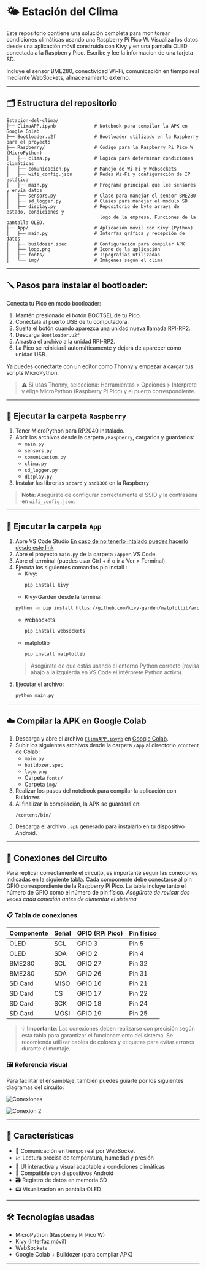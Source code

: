 # 🌤️ Estación del Clima

Este repositorio contiene una solución completa para monitorear condiciones climáticas usando una Raspberry Pi Pico W. Visualiza los datos desde una aplicación móvil construida con Kivy y en una pantalla OLED conectada a la Raspberry Pico. Escribe y lee la informacion de una tarjeta SD.

Incluye el sensor BME280, conectividad Wi-Fi, comunicación en tiempo real mediante WebSockets, almacenamiento externo.

---

## 🗂️ Estructura del repositorio

```
Estacion-del-clima/
├── ClimaAPP.ipynb              # Notebook para compilar la APK en Google Colab
├── Bootloader.u2f              # Bootloader utilizado en la Raspberry para el proyecto
├── Raspberry/                  # Código para la Raspberry Pi Pico W (MicroPython)
│   ├── clima.py                # Lógica para determinar condiciones climáticas
│   ├── comunicacion.py         # Manejo de Wi-Fi y WebSockets
│   ├── wifi_config.json        # Redes Wi-Fi y configuración de IP estática
│   ├── main.py                 # Programa principal que lee sensores y envía datos
│   ├── sensors.py              # Clase para manejar el sensor BME280
│   ├── sd_logger.py            # Clases para manejar el modulo SD
│   ├── display.py              # Repositorio de byte arrays de estado, condiciones y
                                  logo de la empresa. Funciones de la pantalla OLED.
├── App/                        # Aplicación móvil con Kivy (Python)
│   ├── main.py                 # Interfaz gráfica y recepción de datos
│   ├── buildozer.spec          # Configuración para compilar APK
│   ├── logo.png                # Ícono de la aplicación
│   ├── fonts/                  # Tipografías utilizadas
│   └── img/                    # Imágenes según el clima
```
---

## 🪛 Pasos para instalar el bootloader:
Conecta tu Pico en modo bootloader:
1. Mantén presionado el botón BOOTSEL de tu Pico.
2. Conéctala al puerto USB de tu computadora.
3. Suelta el botón cuando aparezca una unidad nueva llamada RPI-RP2.
4. Descarga `Bootloader.u2f`
5. Arrastra el archivo a la unidad RPI-RP2.
6. La Pico se reiniciará automáticamente y dejará de aparecer como unidad USB.

Ya puedes conectarte con un editor como Thonny y empezar a cargar tus scripts MicroPython.

> ⚠️ Si usas Thonny, selecciona: Herramientas > Opciones > Intérprete y elige MicroPython (Raspberry Pi Pico) y el puerto correspondiente.

---

## 📡 Ejecutar la carpeta `Raspberry`

1. Tener MicroPython para RP2040 instalado.
2. Abrir los archivos desde la carpeta `/Raspberry`, cargarlos y guardarlos:
   - `main.py`
   - `sensors.py`
   - `comunicacion.py`
   - `clima.py`
   - `sd_logger.py`
   - `display.py`
3. Instalar las librerias `sdcard` y `ssd1306` en la Raspberry
> **Nota**: Asegúrate de configurar correctamente el SSID y la contraseña en `wifi_config.json`.

---

## 📱 Ejecutar la carpeta `App`

1. Abre VS Code Studio [En caso de no tenerlo intalado puedes hacerlo desde este link](https://code.visualstudio.com/download)
2. Abre el proyecto `main.py` de la carpeta `/App`en VS Code.
3. Abre el terminal (puedes usar Ctrl + ñ o ir a Ver > Terminal).
4. Ejecuta los siguientes comandos pip install :
   - Kivy:
     ```bash
     pip install kivy
     ```
   -  Kivy-Garden desde la terminal:
     ```bash
     python -m pip install https://github.com/kivy-garden/matplotlib/archive/master.zip
     ```
   - websockets
     ```bash
     pip install websockets
     ```
   - matplotlib
     ```bash
     pip install matplotlib
     ```
   > Asegúrate de que estás usando el entorno Python correcto (revisa abajo a la izquierda en VS Code el intérprete Python activo).
4. Ejecutar el archivo:
   ```bash
   python main.py
   ```
   
---

## ☁️ Compilar la APK en Google Colab

1. Descarga y abre el archivo [`ClimaAPP.ipynb`](ClimaAPP.ipynb) en [Google Colab](https://colab.research.google.com/).
2. Subir los siguientes archivos desde la carpeta `/App` al directorio `/content` de Colab:
   - `main.py`
   - `buildozer.spec`
   - `logo.png`
   - Carpeta `fonts/`
   - Carpeta `img/`
3. Realizar los pasos del notebook para compilar la aplicación con Buildozer.
4. Al finalizar la compilación, la APK se guardará en:  
   ```
   /content/bin/
   ```
5. Descarga el archivo `.apk` generado para instalarlo en tu dispositivo Android.

---
## 🔌 Conexiones del Circuito

Para replicar correctamente el circuito, es importante seguir las conexiones indicadas en la siguiente tabla. 
Cada componente debe conectarse al pin GPIO correspondiente de la Raspberry Pi Pico. 
La tabla incluye tanto el número de GPIO como el número de pin físico. 
*Asegúrate de revisar dos veces cada conexión antes de alimentar el sistema.*

### 📋 Tabla de conexiones

| Componente   | Señal | GPIO (RPi Pico) | Pin físico |
|--------------|-------|-----------------|------------|
| OLED         | SCL   | GPIO 3          | Pin 5      |
| OLED         | SDA   | GPIO 2          | Pin 4      |
| BME280       | SCL   | GPIO 27         | Pin 32     |
| BME280       | SDA   | GPIO 26         | Pin 31     |
| SD Card      | MISO  | GPIO 16         | Pin 21     |
| SD Card      | CS    | GPIO 17         | Pin 22     |
| SD Card      | SCK   | GPIO 18         | Pin 24     |
| SD Card      | MOSI  | GPIO 19         | Pin 25     |

> 💡 **Importante**: Las conexiones deben realizarse con precisión según esta tabla para garantizar el funcionamiento del sistema. Se recomienda utilizar cables de colores y etiquetas para evitar errores durante el montaje.

### 🖼️ Referencia visual

Para facilitar el ensamblaje, también puedes guiarte por los siguientes diagramas del circuito:

![Conexiones](images/Conexiones.png)

![Conexion 2](images/Conexion%202.jpg)

---

## 🚀 Características

- 📡 Comunicación en tiempo real por WebSocket
- 📈 Lectura precisa de temperatura, humedad y presión
- 🎨 UI interactiva y visual adaptable a condiciones climáticas
- 📲 Compatible con dispositivos Android
- 🗃️ Registro de datos en memoria SD
- 📟 Visualizacion en pantalla OLED

---

## 🛠️ Tecnologías usadas

- MicroPython (Raspberry Pi Pico W)
- Kivy (Interfaz móvil)
- WebSockets
- Google Colab + Buildozer (para compilar APK)

---
